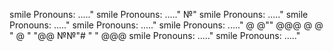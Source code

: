 smile Pronouns: ....."
smile Pronouns: ....."
№"
smile Pronouns: ....."
smile Pronouns: ....."
smile Pronouns: ....."
smile Pronouns: ....."
@
@""
@@@
@
@
"
@
"
"@@
№№"#
"
"
@@@
smile Pronouns: ....."
smile Pronouns: ....."
